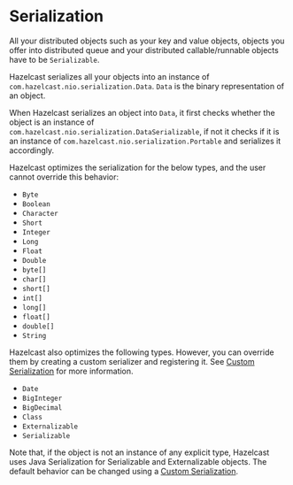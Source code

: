 


# Serialization

All your distributed objects such as your key and value objects, objects you offer into distributed queue and your distributed callable/runnable objects have to be `Serializable`.

Hazelcast serializes all your objects into an instance of `com.hazelcast.nio.serialization.Data`. `Data` is the binary representation of an object. 

When Hazelcast serializes an object into `Data`, it first checks whether the object is an instance of `com.hazelcast.nio.serialization.DataSerializable`, if not it checks if it is an instance of `com.hazelcast.nio.serialization.Portable` and serializes it accordingly. 

Hazelcast optimizes the serialization for the below types, and the user cannot override this behavior:

-	`Byte`
-	`Boolean`
-	`Character`
-	`Short`
-	`Integer`
-	`Long`
-	`Float`
-	`Double`
-	`byte[]`
-	`char[]`
-	`short[]`
-	`int[]`
-	`long[]`
-	`float[]`
-	`double[]`
-	`String`

Hazelcast also optimizes the following types. However, you can override them by creating a custom serializer and registering it. See [Custom Serialization](#custom-serialization) for more information.

-   `Date`
-   `BigInteger`
-   `BigDecimal`
-   `Class`
-   `Externalizable`
-   `Serializable`

Note that, if the object is not an instance of any explicit type, Hazelcast uses Java Serialization for Serializable and Externalizable objects. The default behavior can be changed using a [Custom Serialization](#custom-serialization).

